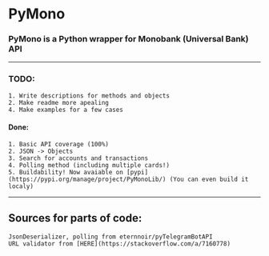 # PyMono
### PyMono is a Python wrapper for Monobank (Universal Bank) API
------------------------------------------------------------

### TODO:
    1. Write descriptions for methods and objects
    2. Make readme more apealing
    4. Make examples for a few cases

#### Done:
    1. Basic API coverage (100%)
    2. JSON -> Objects
    3. Search for accounts and transactions
    4. Polling method (including multiple cards!)
    5. Buildability! Now avaiable on [pypi](https://pypi.org/manage/project/PyMonoLib/) (You can even build it localy)

------------------------------------------------------------
## Sources for parts of code:
    JsonDeserializer, polling from eternnoir/pyTelegramBotAPI
    URL validator from [HERE](https://stackoverflow.com/a/7160778)